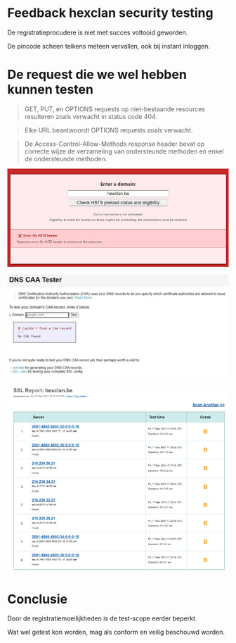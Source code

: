 # Feedback hexclan security testing

De registratieprocudere is niet met succes voltooid geworden.

 De pincode scheen telkens meteen vervallen, ook bij instant inloggen.

# De request die we wel hebben kunnen testen

> GET, PUT, en OPTIONS requests op niet-bestaande resources resulteren zoals verwacht in status code 404.

> Elke URL beantwoordt OPTIONS requests zoals verwacht.

> De Access-Control-Allow-Methods response header bevat op correcte wijze de verzameling van ondersteunde methoden 
en enkel de ondersteunde methoden.

![HSTS](https://github.com/dmtwood/pizzeria/blob/main/hexcan_hsts.jpg)

![DNS](https://github.com/dmtwood/pizzeria/blob/main/hexclan_dns.jpg)

![SSL](https://github.com/dmtwood/pizzeria/blob/main/hexclan_ssl.jpg)
# Conclusie
 Door de registratiemoeilijkheden is de test-scope eerder beperkt. 
 
 Wat wel getest kon worden, mag als conform en veilig beschouwd worden.
